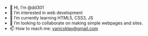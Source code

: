 - 👋 Hi, I’m @dd301
- 👀 I’m interested in web development
- 🌱 I’m currently learning HTML5, CSS3, JS
- 💞️ I’m looking to collaborate on making simple webpages and sites.
- 📫 How to reach me: vanicxklay@gmail.com

<!---
dd301/dd301 is a ✨ special ✨ repository because its `README.md` (this file) appears on your GitHub profile.
You can click the Preview link to take a look at your changes.
--->
